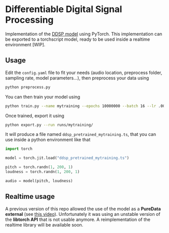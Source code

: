 # Differentiable Digital Signal Processing

Implementation of the [DDSP model](https://github.com/magenta/ddsp) using PyTorch. This implementation can be exported to a torchscript model, ready to be used inside a realtime environment [WIP].

## Usage

Edit the `config.yaml` file to fit your needs (audio location, preprocess folder, sampling rate, model parameters...), then preprocess your data using 

```bash
python preprocess.py
```

You can then train your model using 

```bash
python train.py --name mytraining --epochs 10000000 --batch 16 --lr .001
```

Once trained, export it using

```bash
python export.py --run runs/mytraining/
```

It will produce a file named `ddsp_pretrained_mytraining.ts`, that you can use inside a python environment like that

```python
import torch

model = torch.jit.load("ddsp_pretrained_mytraining.ts")

pitch = torch.randn(1, 200, 1)
loudness = torch.randn(1, 200, 1)

audio = model(pitch, loudness)
```

## Realtime usage

A previous version of this repo allowed the use of the model as a **PureData external** (see [this video](https://www.youtube.com/watch?v=U2ZXANU9EQg)). Unfortunately it was using an unstable version of the **libtorch API** that is not usable anymore. A reimplementation of the realtime library will be available soon.